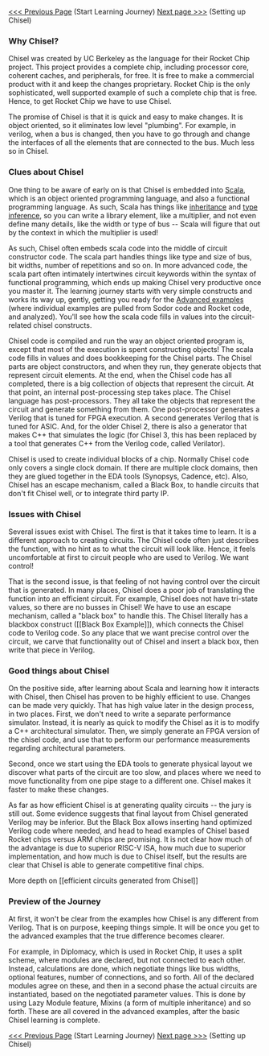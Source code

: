   [<<< Previous Page](Learning-journey) (Start Learning Journey)    [Next page >>>](Setting-up-Chisel) (Setting up Chisel)

### Why Chisel?

Chisel was created by UC Berkeley as the language for their Rocket Chip project.  This project provides a complete chip, including processor core, coherent caches, and peripherals, for free.  It is free to make a commercial product with it and keep the changes proprietary.  Rocket Chip is the only sophisticated, well supported example of such a complete chip that is free.  Hence, to get Rocket Chip we have to use Chisel.

The promise of Chisel is that it is quick and easy to make changes.  It is object oriented, so it eliminates low level "plumbing".  For example, in verilog, when a bus is changed, then you have to go through and change the interfaces of all the elements that are connected to the bus.  Much less so in Chisel. 

### Clues about Chisel
One thing to be aware of early on is that Chisel is embedded into [Scala](https://www.scala-lang.org/), which is an object oriented programming language, and also a functional programming language.  As such, Scala has things like [inheritance](http://docs.scala-lang.org/tour/mixin-class-composition.html) and [type inference](http://docs.scala-lang.org/tour/local-type-inference.html), so you can write a library element, like a multiplier, and not even define many details, like the width or type of bus -- Scala will figure that out by the context in which the multiplier is used!

As such, Chisel often embeds scala code into the middle of circuit constructor code.  The scala part handles things like type and size of bus, bit widths, number of repetitions and so on.  In more advanced code, the scala part often intimately intertwines circuit keywords within the syntax of functional programming, which ends up making Chisel very productive once you master it.  The learning journey starts with very simple constructs and works its way up, gently, getting you ready for the [Advanced examples](https://github.com/librecores/riscv-sodor/wiki/Advanced-Examples-of-Using-Chisel) (where individual examples are pulled from Sodor code and Rocket code, and analyzed).  You'll see how the scala code fills in values into the circuit-related chisel constructs.

Chisel code is compiled and run the way an object oriented program is, except that most of the execution is spent constructing objects!  The scala code fills in values and does bookkeeping for the Chisel parts.  The Chisel parts are object constructors, and when they run, they generate objects that represent circuit elements.  At the end, when the Chisel code has all completed, there is a big collection of objects that represent the circuit.  At that point, an internal post-processing step takes place.  The Chisel language has post-processors.  They all take the objects that represent the circuit and generate something from them.  One post-processor generates a Verilog that is tuned for FPGA execution.  A second generates Verilog that is tuned for ASIC.  And, for the older Chisel 2, there is also a generator that makes C++ that simulates the logic (for Chisel 3, this has been replaced by a tool that generates C++ from the Verilog code, called Verilator).

Chisel is used to create individual blocks of a chip.  Normally Chisel code only covers a single clock domain.  If there are multiple clock domains, then they are glued together in the EDA tools (Synopsys, Cadence, etc).  Also, Chisel has an escape mechanism, called a Black Box, to handle circuits that don't fit Chisel well, or to integrate third party IP.

### Issues with Chisel
Several issues exist with Chisel.  The first is that it takes time to learn.  It is a different approach to creating circuits.  The Chisel code often just describes the function, with no hint as to what the circuit will look like.  Hence, it feels uncomfortable at first to circuit people who are used to Verilog.  We want control!  

That is the second issue, is that feeling of not having control over the circuit that is generated.  In many places, Chisel does a poor job of translating the function into an efficient circuit.  For example, Chisel does not have tri-state values, so there are no busses in Chisel!  We have to use an escape mechanism, called a "black box" to handle this.  The Chisel literally has a blackbox construct ([[Black Box Example]]), which connects the Chisel code to Verilog code.  So any place that we want precise control over the circuit, we carve that functionality out of Chisel and insert a black box, then write that piece in Verilog.

### Good things about Chisel
On the positive side, after learning about Scala and learning how it interacts with Chisel, then Chisel has proven to be highly efficient to use.  Changes can be made very quickly.  That has high value later in the design process, in two places.  First, we don't need to write a separate performance simulator.  Instead, it is nearly as quick to modify the Chisel as it is to modify a C++ architectural simulator.  Then, we simply generate an FPGA version of the chisel code, and use that to perform our performance measurements regarding architectural parameters. 

Second, once we start using the EDA tools to generate physical layout we discover what parts of the circuit  are too slow, and places where we need to move functionality from one pipe stage to a different one.  Chisel makes it faster to make these changes.

As far as how efficient Chisel is at generating quality circuits -- the jury is still out.  Some evidence suggests that final layout from Chisel generated Verilog may be inferior. But the Black Box allows inserting hand optimized Verilog code where needed, and head to head examples of Chisel based Rocket chips versus ARM chips are promising.  It is not clear how much of the advantage is due to superior RISC-V ISA, how much due to superior implementation, and how much is due to Chisel itself, but the results are clear that Chisel is able to generate competitive final chips.

More depth on [[efficient circuits generated from Chisel]]

### Preview of the Journey
At first, it won't be clear from the examples how Chisel is any different from Verilog.  That is on purpose, keeping things simple.  It will be once you get to the advanced examples that the true difference becomes clearer.

For example, in Diplomacy, which is used in Rocket Chip, it uses a split scheme, where modules are declared, but not connected to each other.  Instead, calculations are done, which negotiate things like bus widths, optional features, number of connections, and so forth.  All of the declared modules agree on these, and then in a second phase the actual circuits are instantiated, based on the negotiated parameter values.  This is done by using Lazy Module feature, Mixins (a form of multiple inheritance) and so forth.  These are all covered in the advanced examples, after the basic Chisel learning is complete.   

  [<<< Previous Page](Learning-journey) (Start Learning Journey)    [Next page >>>](Setting-up-Chisel) (Setting up Chisel)